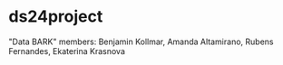 # ds24project
"Data BARK" members: Benjamin Kollmar, Amanda Altamirano, Rubens Fernandes, Ekaterina Krasnova
